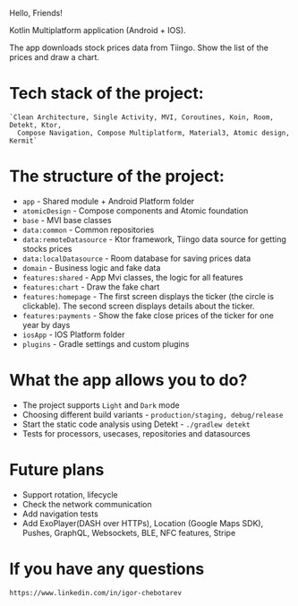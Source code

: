 Hello, Friends!

Kotlin Multiplatform application (Android + IOS).

The app downloads stock prices data from Tiingo. Show the list of the prices and draw a chart.

# Tech stack of the project:

    `Clean Architecture, Single Activity, MVI, Coroutines, Koin, Room, Detekt, Ktor, 
      Compose Navigation, Compose Multiplatform, Material3, Atomic design, Kermit`

# The structure of the project:

* `app`                   - Shared module + Android Platform folder
* `atomicDesign`          - Compose components and Atomic foundation
* `base`                  - MVI base classes
* `data:common`           - Common repositories
* `data:remoteDatasource` - Ktor framework, Tiingo data source for getting stocks prices
* `data:localDatasource`  - Room database for saving prices data
* `domain`                - Business logic and fake data
* `features:shared`       - App Mvi classes, the logic for all features
* `features:chart`        - Draw the fake chart
* `features:homepage`     - The first screen displays the ticker (the circle is clickable).
  The second screen displays details about the ticker.
* `features:payments`     - Show the fake close prices of the ticker for one year by days
* `iosApp`                - IOS Platform folder
* `plugins`               - Gradle settings and custom plugins

# What the app allows you to do?

* The project supports `Light` and `Dark` mode
* Choosing different build variants - `production/staging, debug/release`
* Start the static code analysis using Detekt - `./gradlew detekt`
* Tests for processors, usecases, repositories and datasources

# Future plans

* Support rotation, lifecycle
* Check the network communication
* Add navigation tests
* Add ExoPlayer(DASH over HTTPs), Location (Google Maps SDK), Pushes, GraphQL, Websockets,
  BLE, NFC features, Stripe

# If you have any questions

    https://www.linkedin.com/in/igor-chebotarev 
  